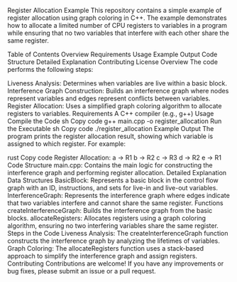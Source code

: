 Register Allocation Example
This repository contains a simple example of register allocation using graph coloring in C++. The example demonstrates how to allocate a limited number of CPU registers to variables in a program while ensuring that no two variables that interfere with each other share the same register.

Table of Contents
Overview
Requirements
Usage
Example Output
Code Structure
Detailed Explanation
Contributing
License
Overview
The code performs the following steps:

Liveness Analysis: Determines when variables are live within a basic block.
Interference Graph Construction: Builds an interference graph where nodes represent variables and edges represent conflicts between variables.
Register Allocation: Uses a simplified graph coloring algorithm to allocate registers to variables.
Requirements
A C++ compiler (e.g., g++)
Usage
Compile the Code
sh
Copy code
g++ main.cpp -o register_allocation
Run the Executable
sh
Copy code
./register_allocation
Example Output
The program prints the register allocation result, showing which variable is assigned to which register. For example:

rust
Copy code
Register Allocation:
a -> R1
b -> R2
c -> R3
d -> R2
e -> R1
Code Structure
main.cpp: Contains the main logic for constructing the interference graph and performing register allocation.
Detailed Explanation
Data Structures
BasicBlock: Represents a basic block in the control flow graph with an ID, instructions, and sets for live-in and live-out variables.
InterferenceGraph: Represents the interference graph where edges indicate that two variables interfere and cannot share the same register.
Functions
createInterferenceGraph: Builds the interference graph from the basic blocks.
allocateRegisters: Allocates registers using a graph coloring algorithm, ensuring no two interfering variables share the same register.
Steps in the Code
Liveness Analysis: The createInterferenceGraph function constructs the interference graph by analyzing the lifetimes of variables.
Graph Coloring: The allocateRegisters function uses a stack-based approach to simplify the interference graph and assign registers.
Contributing
Contributions are welcome! If you have any improvements or bug fixes, please submit an issue or a pull request.
